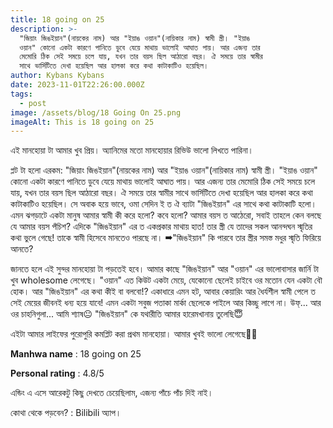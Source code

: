 ```yaml
---
title: 18 going on 25
description: >-
  "জিয়াং জিঙইয়ান"(নায়কের নাম) আর "ইয়াঙ ওয়ান"(নায়িকার নাম) স্বামী স্ত্রী। "ইয়াঙ
  ওয়ান" কোনো একটা কারণে পানিতে ডুবে যেয়ে মাথায় ভালোই আঘাত পায়। আর এজন্য তার
  মেমোরি ঠিক সেই সময়ে চলে যায়, যখন তার বয়স ছিল আঠারো বছর। ঐ সময়ে তার স্বামীর
  সাথে ভার্সিটিতে দেখা হয়েছিল আর হালকা করে কথা কাটাকাটিও হয়েছিল।
author: Kybans Kybans
date: 2023-11-01T22:26:00.000Z
tags:
  - post
image: /assets/blog/18 Going On 25.png
imageAlt: This is 18 going on 25
---
```

এই মানহোয়া টা আমার খুব প্রিয়।
অ্যানিমের মতো মানহোয়ার রিভিউ ভালো লিখতে পারিনা।

প্লট টা হলো এরকম: 
"জিয়াং জিঙইয়ান"(নায়কের নাম) আর "ইয়াঙ ওয়ান"(নায়িকার নাম) স্বামী স্ত্রী। "ইয়াঙ ওয়ান" কোনো একটা কারণে পানিতে ডুবে যেয়ে মাথায় ভালোই আঘাত পায়। আর এজন্য তার মেমোরি ঠিক সেই সময়ে চলে যায়, যখন তার বয়স ছিল আঠারো বছর। ঐ সময়ে তার স্বামীর সাথে ভার্সিটিতে দেখা হয়েছিল আর হালকা করে কথা কাটাকাটিও হয়েছিল।
সে অবাক হয়ে ভাবে, ওমা সেদিন ই ত ঐ ব্যাটা "জিঙইয়ান" এর সাথে কথা কাটাকাটি হলো। এমন ঝগড়াটে একটা মানুষ আমার স্বামী কী করে হলো? কবে হলো? আমার বয়স ত আঠেরো, সবাই তাহলে কেন বলছে যে আমার বয়স পঁচিশ?
এদিকে "জিঙইয়ান" এর ত একপ্রকার মাথায় হাত! তার স্ত্রী যে তাদের সকল আনন্দঘন স্মৃতির কথা ভুলে গেছে! তাকে স্বামী হিসেবে মানতেও পারছে না।
➡"জিঙইয়ান" কি পারবে তার স্ত্রীর সমস্ত মধুর স্মৃতি ফিরিয়ে আনতে? 

জানতে হলে এই সুন্দর মানহোয়া টা পড়তেই হবে।
আমার কাছে "জিঙইয়ান" আর "ওয়ান" এর ভালোবাসার জার্নি টা খুব wholesome লেগেছে।
"ওয়ান" এত কিউট একটা মেয়ে, যেকোনো ছেলেই চাইবে ওর মতোন যেন একটা বৌ হোক।
আর "জিঙইয়ান" এর কথা কীই বা বলবো!?
একাধারে এমন হট, আবার কেয়ারিং আর ধৈর্যশীল স্বামী পেলে ত সেই মেয়ের জীবনই ধন্য হয়ে যাবে! এমন একটা সবুজ পতাকা মার্কা ছেলেকে পাইলে আর কিচ্ছু লাগে না।
উফ্... আর ওর চাহনিগুলা... আমি শ্যাষ😐
"জিঙইয়ান" কে যথারীতি আমার হারেমখানায় তুলেছি😇

এইটা আমার লাইফের পুরোপুরি কমপ্লিট করা প্রথম মানহোয়া। আমার খুবই ভালো লেগেছে💖💖


**Manhwa name** : 18 going on 25


**Personal rating** : 4.8/5


এন্ডিং এ এসে আরেকটু কিছু দেখতে চেয়েছিলাম, এজন্য পাঁচে পাঁচ দিই নাই।

কোথা থেকে পড়বেন? : Bilibili অ্যাপ।
